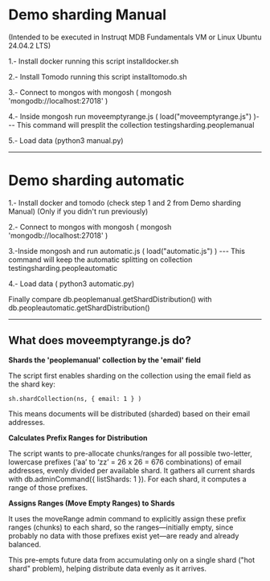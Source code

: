 # Demo sharding Manual

(Intended to be executed in Instruqt MDB Fundamentals VM or Linux Ubuntu 24.04.2 LTS)

1.- Install docker running this script installdocker.sh

2.- Install Tomodo running this script installtomodo.sh

3.- Connect to mongos with mongosh ( mongosh 'mongodb://localhost:27018' ) 

4.- Inside mongosh run moveemptyrange.js ( load("moveemptyrange.js") )--- This command will presplit the collection testingsharding.peoplemanual

5.- Load data (python3 manual.py)

---------------------------------------------
# Demo sharding automatic

1.- Install docker and tomodo (check step 1 and 2 from Demo sharding Manual) (Only if you didn't run previously)

2.- Connect to mongos with mongosh ( mongosh 'mongodb://localhost:27018' ) 

3.-Inside mongosh and run automatic.js ( load("automatic.js") ) --- This command will keep the automatic splitting on collection testingsharding.peopleautomatic

4.- Load data ( python3 automatic.py)


Finally compare db.peoplemanual.getShardDistribution() with db.peopleautomatic.getShardDistribution()

---------------------------------------------

## What does moveemptyrange.js do?

**Shards the 'peoplemanual' collection by the 'email' field**

The script first enables sharding on the collection using the email field as the shard key:

    sh.shardCollection(ns, { email: 1 } )  

This means documents will be distributed (sharded) based on their email addresses.

**Calculates Prefix Ranges for Distribution**

The script wants to pre-allocate chunks/ranges for all possible two-letter, lowercase prefixes (‘aa’ to ‘zz’ = 26 x 26 = 676 combinations) of email addresses, evenly divided per available shard.
It gathers all current shards with db.adminCommand({ listShards: 1 }).
For each shard, it computes a range of those prefixes.

**Assigns Ranges (Move Empty Ranges) to Shards**

It uses the moveRange admin command to explicitly assign these prefix ranges (chunks) to each shard, so the ranges—initially empty, since probably no data with those prefixes exist yet—are ready and already balanced.

This pre-empts future data from accumulating only on a single shard ("hot shard" problem), helping distribute data evenly as it arrives.

